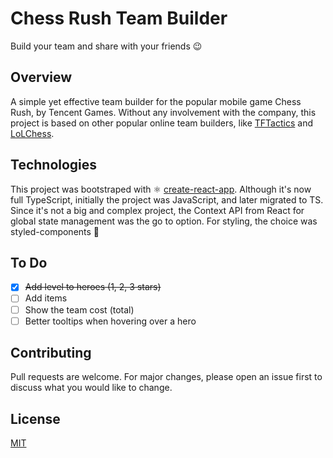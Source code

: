 # Chess Rush Team Builder

Build your team and share with your friends 😉

## Overview

A simple yet effective team builder for the popular mobile game Chess Rush, by Tencent Games. Without any involvement with the company, this project is based on other popular online team builders, like [TFTactics](https://tftactics.gg/team-builder) and [LoLChess](https://lolchess.gg/builder).

## Technologies

This project was bootstraped with ⚛️ [create-react-app](https://github.com/facebook/create-react-app). Although it's now full TypeScript, initially the project was JavaScript, and later migrated to TS. Since it's not a big and complex project, the Context API from React for global state management was the go to option.
For styling, the choice was styled-components 💅

## To Do

- [x] ~~Add level to heroes (1, 2, 3 stars)~~
- [ ] Add items
- [ ] Show the team cost (total)
- [ ] Better tooltips when hovering over a hero

## Contributing

Pull requests are welcome. For major changes, please open an issue first to discuss what you would like to change.

## License

[MIT](https://choosealicense.com/licenses/mit/)
